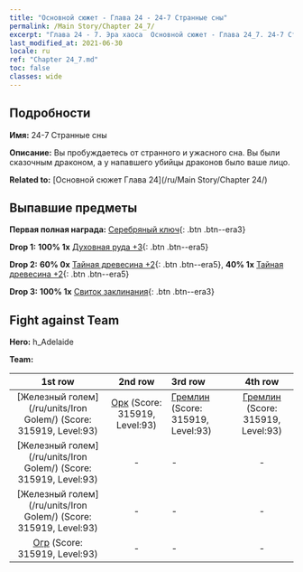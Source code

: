 ```yaml
---
title: "Основной сюжет - Глава 24 - 24-7 Странные сны"
permalink: /Main Story/Chapter 24_7/
excerpt: "Глава 24 - 7. Эра хаоса  Основной сюжет - Глава 24_7. 24-7 Странные сны"
last_modified_at: 2021-06-30
locale: ru
ref: "Chapter 24_7.md"
toc: false
classes: wide
---
```


## Подробности

 **Имя:** 24-7 Странные сны

 **Описание:** Вы пробуждаетесь от странного и ужасного сна. Вы были сказочным драконом, а у напавшего убийцы драконов было ваше лицо.

 **Related to:** [Основной сюжет Глава 24](/ru/Main Story/Chapter 24/)

## Выпавшие предметы

 **Первая полная награда:** [Серебряный ключ](/ItemsRU/con_693/){: .btn .btn--era3}

 **Drop 1:** **100% 1x** [Духовная руда +3](/ItemsRU/mat_82/){: .btn .btn--era5}

 **Drop 2:** **60% 0x** [Тайная древесина +2](/ItemsRU/mat_76/){: .btn .btn--era5}, **40% 1x** [Тайная древесина +2](/ItemsRU/mat_76/){: .btn .btn--era5}

 **Drop 3:** **100% 1x** [Свиток заклинания](/ItemsRU/con_694/){: .btn .btn--era3}


## Fight against Team
 **Hero:** h_Adelaide

 **Team:**


  | 1st row | 2nd row | 3rd row | 4th row |
  |:----:|:----:|:----|:----:|
  | [Железный голем](/ru/units/Iron Golem/) (Score: 315919, Level:93)  | [Орк](/ru/units/Orc/) (Score: 315919, Level:93)  | [Гремлин](/ru/units/Gremlin/) (Score: 315919, Level:93)  | [Гремлин](/ru/units/Gremlin/) (Score: 315919, Level:93)  |
  | [Железный голем](/ru/units/Iron Golem/) (Score: 315919, Level:93)  | - | - | - |
  | [Железный голем](/ru/units/Iron Golem/) (Score: 315919, Level:93)  | - | - | - |
  | [Огр](/ru/units/Ogre/) (Score: 315919, Level:93)  | - | - | - |


